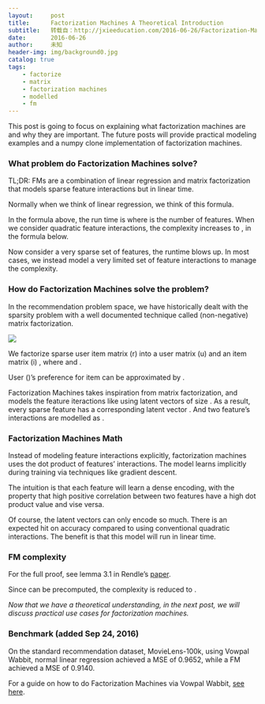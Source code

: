 ```yaml
---
layout:     post
title:      Factorization Machines A Theoretical Introduction
subtitle:   转载自：http://jxieeducation.com/2016-06-26/Factorization-Machines-A-Theoretical-Introduction/
date:       2016-06-26
author:     未知
header-img: img/background0.jpg
catalog: true
tags:
    - factorize
    - matrix
    - factorization machines
    - modelled
    - fm
---
```


This post is going to focus on explaining what factorization machines are and why they are important. The future posts will provide practical modeling examples and a numpy clone implementation of factorization machines.

### What problem do Factorization Machines solve?

TL;DR: FMs are a combination of linear regression and matrix factorization that models sparse feature interactions but in linear time.

Normally when we think of linear regression, we think of this formula.

In the formula above, the run time is where is the number of features. When we consider quadratic feature interactions, the complexity increases to , in the formula below.

Now consider a very sparse set of features, the runtime blows up. In most cases, we instead model a very limited set of feature interactions to manage the complexity.

### How do Factorization Machines solve the problem?

In the recommendation problem space, we have historically dealt with the sparsity problem with a well documented technique called (non-negative) matrix factorization.

![](http://data-artisans.com/img/blog/factorization.svg)


We factorize sparse user item matrix (r) into a user matrix (u) and an item matrix (i) , where and .

User ()’s preference for item can be approximated by .

Factorization Machines takes inspiration from matrix factorization, and models the feature iteractions like using latent vectors of size . As a result, every sparse feature has a corresponding latent vector . And two feature’s interactions are modelled as .

### Factorization Machines Math

Instead of modeling feature interactions explicitly, factorization machines uses the dot product of features’ interactions. The model learns implicitly during training via techniques like gradient descent.

The intuition is that each feature will learn a dense encoding, with the property that high positive correlation between two features have a high dot product value and vise versa.

Of course, the latent vectors can only encode so much. There is an expected hit on accuracy compared to using conventional quadratic interactions. The benefit is that this model will run in linear time.

### FM complexity

For the full proof, see lemma 3.1 in Rendle’s [paper](http://www.csie.ntu.edu.tw/~b97053/paper/Rendle2010FM.pdf).

Since can be precomputed, the complexity is reduced to .

*Now that we have a theoretical understanding, in the next post, we will discuss practical use cases for factorization machines.*

### Benchmark (added Sep 24, 2016)

On the standard recommendation dataset, MovieLens-100k, using Vowpal Wabbit, normal linear regression achieved a MSE of 0.9652, while a FM achieved a MSE of 0.9140.

For a guide on how to do Factorization Machines via Vowpal Wabbit, [see here](https://github.com/JohnLangford/vowpal_wabbit/wiki/Matrix-factorization-example).

